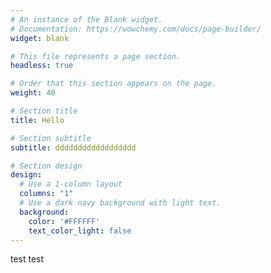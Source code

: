 ```yaml
---
# An instance of the Blank widget.
# Documentation: https://wowchemy.com/docs/page-builder/
widget: blank

# This file represents a page section.
headless: true

# Order that this section appears on the page.
weight: 40

# Section title
title: Hello

# Section subtitle
subtitle: dddddddddddddddddd

# Section design
design:
  # Use a 1-column layout
  columns: "1"
  # Use a dark navy background with light text.
  background:
    color: '#FFFFFF'
    text_color_light: false
---
```

test test
